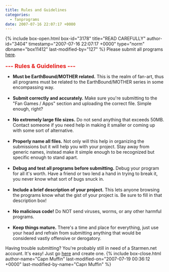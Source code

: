 ```yaml
---
title: Rules and Guidelines
categories:
  - fanprograms
date: 2007-07-16 22:07:17 +0000
---
```

{% include box-open.html box-id="3178" title="READ CAREFULLY" author-id="3404" timestamp="2007-07-16 22:07:17 +0000" type="norm" dbname="box11412" last-modified-by="127" %}
Please submit all programs <a href="/submit">here</a>.<br />
<br />
<font size="4" color="#E41B17"><b>--- Rules & Guidelines ---</b><br /></font>
<ul>
  <li><b>Must be EarthBound/MOTHER related.</b> This is the realm of fan-art, thus all programs must be related to the EarthBound/MOTHER series in some encompassing way.</li>
<br />
  <li><b>Submit correctly and accurately.</b> Make sure you're submitting to the "Fan Games / Apps" section and uploading the correct file. Simple enough, right?</li>
<br />
  <li><b>No extremely large file sizes.</b> Do not send anything that exceeds 50MB. Contact someone if you need help in making it smaller or coming up with some sort of alternative.</li>
<br />
  <li><b>Properly name all files.</b> Not only will this help in organizing the submissions but it will help you with your project. Stay away from generic names, instead make it simple enough to be recognized but specific enough to stand apart.</li>
<br />
  <li><b>Debug and test all programs before submitting.</b> Debug your program for all it's worth. Have a friend or two lend a hand in trying to break it, you never know what sort of bugs snuck in.</li>
<br />
  <li><b>Include a brief description of your project.</b> This lets anyone browsing the programs know what the gist of your project is. Be sure to fill in that description box!</li>
<br />
  <li><b>No malicious code!</b> Do NOT send viruses, worms, or any other harmful programs.</li>
<br />
  <li><b>Keep things mature.</b> There's a time and place for everything, just use your head and refrain from submitting anything that would be considered vastly offensive or derogatory.</li>
</ul>

Having trouble submitting? You're probably still in need of a Starmen.net account. It's easy! Just go <a href="http://starmen.net/forum/?t=register">here</a> and create one.
{% include box-close.html author-name="Capn Muffin" last-modified-on="2007-07-19 00:36:12 +0000" last-modified-by-name="Capn Muffin" %}
